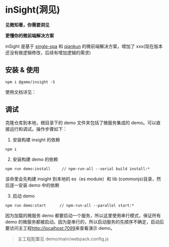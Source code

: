 # inSight(洞见)

**见微知著，你需要洞见**

**更懂你的微前端解决方案**

inSight 是基于 [single-spa](https://github.com/CanopyTax/single-spa) 和 [qiankun](https://qiankun.umijs.org/zh) 的微前端解决方案，增加了 xxx(现在版本还没有做逻辑修改，后续有增加逻辑的需求)

## 安装 & 使用

```
npm i @game/insight -S
```

使用文档详见：

## 调试

克隆仓库到本地，根目录下的 demo 文件夹包括了微服务集成的 demo。可以直接运行和调试。操作步骤如下：

1. 安装构建 insight 的依赖

```
npm i
```

2. 安装构建 demo 的依赖

```
npm run demo:install     // npm-run-all --serial build install:*
```

该命里会先构建 insight 到本地的 es（es module）和 lib (commonjs)目录，然后逐一安装 demo 中的依赖

3. 启动 demo

```
npm run demo:start      // npm-run-all --parallel start:*
```

因为加载的微服务 demo 都要启动一个服务，所以这里使用串行模式，保证所有 demo 的微服务都被启动。因为是串行的，所以启动服务的先顺序不确定，启动后要访问主工程[http://localhost:7099](http://localhost:7099)来查看演示 demo。

> 主工程配置见 demo/main/webpack.config.js
